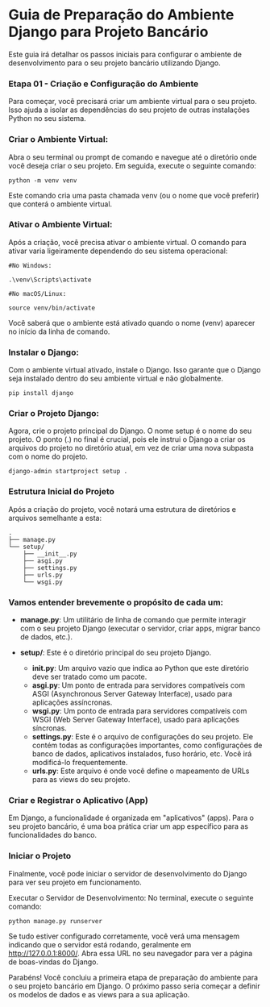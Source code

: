 # Guia de Preparação do Ambiente Django para Projeto Bancário
Este guia irá detalhar os passos iniciais para configurar o ambiente de desenvolvimento para o seu projeto bancário utilizando Django.

### Etapa 01 - Criação e Configuração do Ambiente
Para começar, você precisará criar um ambiente virtual para o seu projeto. Isso ajuda a isolar as dependências do seu projeto de outras instalações Python no seu sistema.

### Criar o Ambiente Virtual:
Abra o seu terminal ou prompt de comando e navegue até o diretório onde você deseja criar o seu projeto. Em seguida, execute o seguinte comando:

```
python -m venv venv

```
Este comando cria uma pasta chamada venv (ou o nome que você preferir) que conterá o ambiente virtual.

### Ativar o Ambiente Virtual:
Após a criação, você precisa ativar o ambiente virtual. O comando para ativar varia ligeiramente dependendo do seu sistema operacional:

```
#No Windows:

.\venv\Scripts\activate

#No macOS/Linux:

source venv/bin/activate
```

Você saberá que o ambiente está ativado quando o nome (venv) aparecer no início da linha de comando.

### Instalar o Django:
Com o ambiente virtual ativado, instale o Django. Isso garante que o Django seja instalado dentro do seu ambiente virtual e não globalmente.

```
pip install django
```
### Criar o Projeto Django:
Agora, crie o projeto principal do Django. O nome setup é o nome do seu projeto. O ponto (.) no final é crucial, pois ele instrui o Django a criar os arquivos do projeto no diretório atual, em vez de criar uma nova subpasta com o nome do projeto.

```
django-admin startproject setup .
```
### Estrutura Inicial do Projeto
Após a criação do projeto, você notará uma estrutura de diretórios e arquivos semelhante a esta:

```
.
├── manage.py
└── setup/
    ├── __init__.py
    ├── asgi.py
    ├── settings.py
    ├── urls.py
    └── wsgi.py
```
### Vamos entender brevemente o propósito de cada um:

- **manage.py**: Um utilitário de linha de comando que permite interagir com o seu projeto Django (executar o servidor, criar apps, migrar banco de dados, etc.).

- **setup/**: Este é o diretório principal do seu projeto Django.
  - **__init__.py**: Um arquivo vazio que indica ao Python que este diretório deve ser tratado como um pacote.
  - **asgi.py**: Um ponto de entrada para servidores compatíveis com ASGI (Asynchronous Server Gateway Interface), usado para aplicações assíncronas.
  - **wsgi.py**: Um ponto de entrada para servidores compatíveis com WSGI (Web Server Gateway Interface), usado para aplicações síncronas.
  - **settings.py**: Este é o arquivo de configurações do seu projeto. Ele contém todas as configurações importantes, como configurações de banco de dados, aplicativos instalados, fuso horário, etc. Você irá modificá-lo frequentemente.
  - **urls.py**: Este arquivo é onde você define o mapeamento de URLs para as views do seu projeto.

### Criar e Registrar o Aplicativo (App)
Em Django, a funcionalidade é organizada em "aplicativos" (apps). Para o seu projeto bancário, é uma boa prática criar um app específico para as funcionalidades do banco.

### Iniciar o Projeto
Finalmente, você pode iniciar o servidor de desenvolvimento do Django para ver seu projeto em funcionamento.

Executar o Servidor de Desenvolvimento:
No terminal, execute o seguinte comando:
```
python manage.py runserver
```
Se tudo estiver configurado corretamente, você verá uma mensagem indicando que o servidor está rodando, geralmente em http://127.0.0.1:8000/. Abra essa URL no seu navegador para ver a página de boas-vindas do Django.

Parabéns! Você concluiu a primeira etapa de preparação do ambiente para o seu projeto bancário em Django. O próximo passo seria começar a definir os modelos de dados e as views para a sua aplicação.